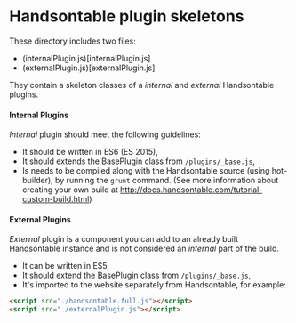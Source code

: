 # Handsontable plugin skeletons
These directory includes two files:
* (internalPlugin.js)[internalPlugin.js]
* (externalPlugin.js)[externalPlugin.js]

They contain a skeleton classes of a *internal* and *external* Handsontable plugins.

#### Internal Plugins
*Internal* plugin should meet the following guidelines:
* It should be written in ES6 (ES 2015),
* It should extends the BasePlugin class from `/plugins/_base.js`,
* Is needs to be compiled along with the Handsontable source (using hot-builder), by running the `grunt` command. (See more information about creating your own build at http://docs.handsontable.com/tutorial-custom-build.html)

#### External Plugins
*External* plugin is a component you can add to an already built Handsontable instance and is not considered an *internal* part of the build.

* It can be written in ES5,
* It should extend the BasePlugin class from `/plugins/_base.js`,
* It's imported to the website separately from Handsontable, for example:
```html
<script src="./handsontable.full.js"></script>
<script src="./externalPlugin.js"></script>
```